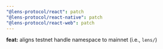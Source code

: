 ```yaml
---
"@lens-protocol/react": patch
"@lens-protocol/react-native": patch
"@lens-protocol/react-web": patch
---
```


**feat:** aligns testnet handle namespace to mainnet (i.e., `lens/`)
